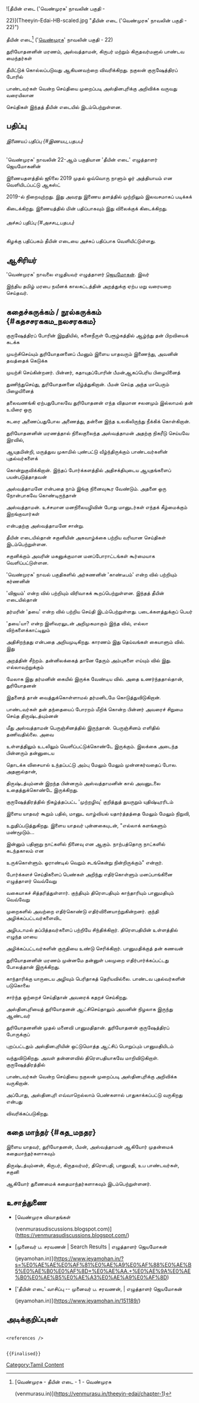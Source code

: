 ![தீயின் எடை (\'வெண்முரசு' நாவலின் பகுதி -
22)](Theeyin-Edai-HB-scaled.jpg "தீயின் எடை ('வெண்முரசு’ நாவலின் பகுதி - 22)")
தீயின் எடை[^1] (\'[வெண்முரசு](வெண்முரசு "wikilink")' நாவலின் பகுதி - 22)
துரியோதனனின் மரணம், அஸ்வத்தாமன், கிருபர் மற்றும் கிருதவர்மனால் பாண்டவ மைந்தர்கள்
தீயிட்டுக் கொல்லப்படுவது ஆகியனவற்றை விவரிக்கிறது. நகுலன் குருஷேத்திரப் போரில்
பாண்டவர்கள் வென்ற செய்தியை முறைப்படி அஸ்தினபுரிக்கு அறிவிக்க வருவது வரையிலான
செய்திகள் இந்தத் தீயின் எடையில் இடம்பெற்றுள்ளன.

## பதிப்பு

###### இணையப் பதிப்பு {#இணயப_பதபப}

\'வெண்முரசு' நாவலின் 22-ஆம் பகுதியான \'தீயின் எடை' எழுத்தாளர் ஜெயமோகனின்
இணையதளத்தில் ஜூலை 2019 முதல் ஒவ்வொரு நாளும் ஓர் அத்தியாயம் என வெளியிடப்பட்டு ஆகஸ்ட்
2019-ல் நிறைவுற்றது. இது அவரது இணைய தளத்தில் முற்றிலும் இலவசமாகப் படிக்கக்
கிடைக்கிறது. இணையத்தில் மின் பதிப்பாகவும் இது விலைக்குக் கிடைக்கிறது.

###### அச்சுப் பதிப்பு {#அசசப_பதபப}

கிழக்கு பதிப்பகம் தீயின் எடையை அச்சுப் பதிப்பாக வெளியிட்டுள்ளது.

## ஆசிரியர்

\'வெண்முரசு' நாவலை எழுதியவர் எழுத்தாளர் [ஜெயமோகன்](ஜெயமோகன் "wikilink"). இவர்
இந்திய தமிழ் மரபை நவீனக் காலகட்டத்தின் அறத்துக்கு ஏற்ப மறு வரையறை செய்தவர்.

## கதைச்சுருக்கம் / நூல்சுருக்கம் {#கதசசரககம_நலசரககம}

குருஷேத்திரப் போரின் இறுதியில், சுனைநீருள் பேரூழ்கத்தில் ஆழ்ந்து தன் பிறவியைக் கடக்க
முயற்சிசெய்யும் துரியோதனனைப் பீமனும் இளைய யாதவரும் இணைந்து, அவனின் தவத்தைக் கெடுக்க
முயற்சி செய்கின்றனர். பின்னர், கதாயுதப்போரின் பீமன்ஆகப்பெரிய பிழையினைத்
துணிந்துசெய்து, துரியோதனனை வீழ்த்துகிறான். பீமன் செய்த அந்த மாபெரும் பிழையினைத்
தலைவணங்கி ஏற்பதுபோலவே துரியோதனன் எந்த விதமான சலனமும் இல்லாமல் தன் உயிரை ஒரு
சுடரை அணைப்பதுபோல அணைத்து, தன்னை இந்த உலகிலிருந்து நீக்கிக் கொள்கிறான்.

துரியோதனனின் மரணத்தால் நிலைகுலைந்த அஸ்வத்தாமன் அதற்கு நிகரீடு செய்யவே இரவில்,
ஆயுதமின்றி, மருத்துவ முகாமில் புண்பட்டு வீழ்ந்திருக்கும் பாண்டவர்களின் புதல்வர்களைக்
கொன்றுகுவிக்கிறான். இந்தப் போர்க்களத்தில் அதிசக்தியுடைய ஆயுதங்களைப் பயன்படுத்தாதவன்
அஸ்வத்தாமனே என்பதை நாம் இங்கு நினைவுகூர வேண்டும். அதனை ஒரு நோன்பாகவே கொண்டிருந்தான்
அஸ்வத்தாமன். உச்சமான மனநிலையழிவின் போது மானுடர்கள் எந்தக் கீழ்மைக்கும் இறங்குவார்கள்
என்பதற்கு அஸ்வத்தாமனே சான்று.

தீயின் எடையில்தான் சகுனியின் அகவாழ்க்கை பற்றிய வரிவான செய்திகள் இடம்பெற்றுள்ளன.
சகுனிக்கும் அவரின் மகனுக்குமான மனப்போராட்டங்கள் கூர்மையாக வெளிப்பட்டுள்ளன.

\'வெண்முரசு' நாவல் பகுதிகளில் அர்சுணனின் \'காண்டீபம்' என்ற வில் பற்றியும் கர்ணனின்
\'விஜயம்' என்ற வில் பற்றியும் விரிவாகக் கூறப்பெற்றுள்ளன. இந்தத் தீயின் எடையில்தான்
தர்மரின் \'தயை' என்ற வில் பற்றிய செய்தி இடம்பெற்றுள்ளது. படைக்களத்துக்குப் பெயர்
\'தயை'யா? என்ற இளிவரலுடன் அறிமுகமாகும் இந்த வில், எல்லா விற்களைக்காட்டிலும்
அதிசிறந்தது என்பதை அறியமுடிகிறது. காரணம் இது தெய்வங்கள் கையாளும் வில். இது
அறத்தின் சீற்றம். தன்னிலக்கைத் தானே தேரும் அம்புகளை எய்யும் வில் இது. எல்லாவற்றுக்கும்
மேலாக இது தர்மனின் கையில் இருக்க வேண்டிய வில். அதை உணர்ந்ததால்தான், துரியோதனன்
இதனைத் தான் வைத்துக்கொள்ளாமல் தர்மனிடமே கொடுத்துவிடுகிறான்.

பாண்டவர்கள் தன் தந்தையைப் போரறம் மீறிக் கொன்ற பின்னர் அவரைச் சிறுமை செய்த திருஷ்டத்யும்னன்
மீது அஸ்வத்தாமன் பெருஞ்சினத்தில் இருந்தான். பெருஞ்சினம் எளிதில் தணிவதில்லை. அவை
உள்ளத்திலும் உடலிலும் வெளிப்பட்டுக்கொண்டே இருக்கும். இலக்கை அடைந்த பின்னரும் தன்னுடைய
தொடக்க விசையால் உந்தப்பட்டு அம்பு மேலும் மேலும் முன்னகர்வதைப் போல. அதனால்தான்,
திருஷ்டத்யும்னன் இறந்த பின்னரும் அஸ்வத்தாமனின் கால் அவனுடலை உதைத்துக்கொண்டே இருக்கிறது.

குருஷேத்திரத்தில் நிகழ்த்தப்பட்ட \'முற்றழிவு' குறித்துத் துயருறும் யுதிஷ்டிரரிடம்
இளைய யாதவர் கூறும் பதில், மானுட வாழ்வியல் யதார்த்தத்தை மேலும் மேலும் நிறுவி,
உறுதிப்படுத்துகிறது. இளைய யாதவர் புன்னகையுடன், \"எல்லாக் களங்களும் மண்மூடும்...
இன்னும் பதினாறு நாட்களில் நினைவு என ஆகும். நாற்பத்தொரு நாட்களில் கடந்தகாலம் என
உருக்கொள்ளும். ஓராண்டில் வெறும் சடங்கென்று நின்றிருக்கும்\" என்றார்.

போர்க்களச் செய்திகளைப் பெண்கள் அறிந்து எதிர்கொள்ளும் மனப்பாங்கினை எழுத்தாளர் வெவ்வேறு
வகையாகச் சித்தரித்துள்ளார். குந்தியும் திரௌபதியும் காந்தாரியும் பானுமதியும் வெவ்வேறு
முறைகளில் அவற்றை எதிர்கொண்டு எதிர்வினையாற்றுகின்றனர். குந்தி அழிக்கப்பட்டவர்களைவிட
அழிபடாமல் தப்பித்தவர்களைப் பற்றியே சிந்திக்கிறார். திரௌபதியின் உள்ளத்தில் எழுந்த மாயை
அழிக்கப்பட்டவர்களின் குருதியை உண்டு செரிக்கிறார். பானுமதிக்குத் தன் கணவன்
துரியோதனனின் மரணம் முன்னமே தன்னுள் பலமுறை எதிர்பார்க்கப்பட்டது போலத்தான் இருக்கிறது.
காந்தாரிக்கு யாருடைய அழிவும் பெரிதாகத் தெரியவில்லை. பாண்டவ புதல்வர்களின் படுகொலை
சார்ந்த ஒற்றைச் செய்திதான் அவரைக் கதறச் செய்கிறது.

அஸ்தினபுரியைத் துரியோதனன் ஆட்சிசெய்தாலும் அவனின் நிழலாக இருந்து ஆண்டவர்
துரியோதனனின் முதல் மனைவி பானுமதிதான். துரியோதனன் குருஷேத்திரப் போருக்குப்
புறப்பட்டதும் அஸ்தினபுரியின் ஒட்டுமொத்த ஆட்சிப் பொறுப்பும் பானுமதியிடம்
வந்துவிடுகிறது. அவள் தன்னளவில் திரௌபதியாகவே மாறிவிடுகிறாள். குருஷேத்திரத்தில்
பாண்டவர்கள் வென்ற செய்தியை நகுலன் முறைப்படி அஸ்தினபுரிக்கு அறிவிக்க வருகிறான்.
அப்போது, அஸ்தினபுரி எவ்வாறெல்லாம் பெண்களால் பாதுகாக்கப்பட்டு வருகிறது என்பது
விவரிக்கப்படுகிறது.

## கதை மாந்தர் {#கத_மநதர}

இளைய யாதவர், துரியோதனன், பீமன், அஸ்வத்தாமன் ஆகியோர் முதன்மைக் கதைமாந்தர்களாகவும்
திருஷ்டத்யும்னன், கிருபர், கிருதவர்மர், திரௌபதி, பானுமதி, உப பாண்டவர்கள், சகுனி
ஆகியோர் துணைமைக் கதைமாந்தர்களாகவும் இடம்பெற்றுள்ளனர்.

## உசாத்துணை

-   [வெண்முரசு விவாதங்கள்
    (venmurasudiscussions.blogspot.com)](https://venmurasudiscussions.blogspot.com/)
-   [முனைவர் ப. சரவணன் \| Search Results \| எழுத்தாளர் ஜெயமோகன்
    (jeyamohan.in)](https://www.jeyamohan.in/?s=%E0%AE%AE%E0%AF%81%E0%AE%A9%E0%AF%88%E0%AE%B5%E0%AE%B0%E0%AF%8D+%E0%AE%AA.+%E0%AE%9A%E0%AE%B0%E0%AE%B5%E0%AE%A3%E0%AE%A9%E0%AF%8D)
-   [\'தீயின் எடை' வாசிப்பு -- முனைவர் ப. சரவணன், \| எழுத்தாளர் ஜெயமோகன்
    (jeyamohan.in)](https://www.jeyamohan.in/151189/)

## அடிக்குறிப்புகள்

```{=html}
<references />
```
```{=mediawiki}
{{Finalised}}
```
[Category:Tamil Content](Category:Tamil_Content "wikilink")

[^1]: [வெண்முரசு - தீயின் எடை - 1 - வெண்முரசு
    (venmurasu.in)](https://venmurasu.in/theeyin-edai/chapter-1)
